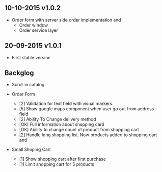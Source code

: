 10-10-2015 v1.0.2
-----------------
 - Order form with server side order implementation and 
    * Order window
    * Order service layer
 

20-09-2015 v1.0.1
-----------------
 - First stable version
 
Backglog
--------
 - Scroll in catalog
 - Order Form
    * [2]  Validation for text field with visual markers
    * [5]  Show google maps component when user go out from address field
    * [2]  Ability To Change delivery method
    * [OK] Full information about shopping card
    * [OK] Ability to change count of product from shopping cart
    * [2]  Handle long shopping list. Now products added to shopping cart and 
 
 - Small Shoping Cart
    * [1]  Show shopping cart after first purchase
    * [1]  Limit shopping cart for 5 products